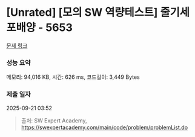 # [Unrated] [모의 SW 역량테스트] 줄기세포배양 - 5653 

[문제 링크](https://swexpertacademy.com/main/code/problem/problemDetail.do?contestProbId=AWXRJ8EKe48DFAUo) 

### 성능 요약

메모리: 94,016 KB, 시간: 626 ms, 코드길이: 3,449 Bytes

### 제출 일자

2025-09-21 03:52



> 출처: SW Expert Academy, https://swexpertacademy.com/main/code/problem/problemList.do